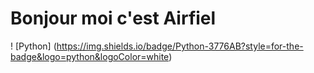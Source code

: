 # Bonjour moi c'est Airfiel

! [Python] (https://img.shields.io/badge/Python-3776AB?style=for-the-badge&logo=python&logoColor=white)

